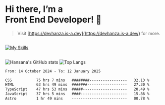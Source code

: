 # Hi there, I’m a<br>Front End Developer! 👋
> Visit [https://devhanza.is-a.dev](https://devhanza.is-a.dev/) for more.

##
[![My Skills](https://skillicons.dev/icons?i=html,css,js,tailwind,sass,bootstrap,ts,angular,nodejs,express,py,wordpress,figma,ps)](https://hansana.is-a.dev)
##
![Hansana's GitHub stats](https://github-readme-stats.vercel.app/api?username=DevHanza\&hide=issues\&show_icons=true&theme=dark)
![Top Langs](https://github-readme-stats.vercel.app/api/top-langs/?username=DevHanza\&layout=compact&theme=dark)

<!--START_SECTION:waka-->

```txt
From: 14 October 2024 - To: 12 January 2025

CSS           75 hrs 7 mins   ########-----------------   32.13 %
HTML          63 hrs 49 mins  #######------------------   27.30 %
TypeScript    47 hrs 53 mins  #####--------------------   20.49 %
JavaScript    37 hrs 5 mins   ####---------------------   15.86 %
Astro         1 hr 49 mins    -------------------------   00.78 %
```

<!--END_SECTION:waka-->

